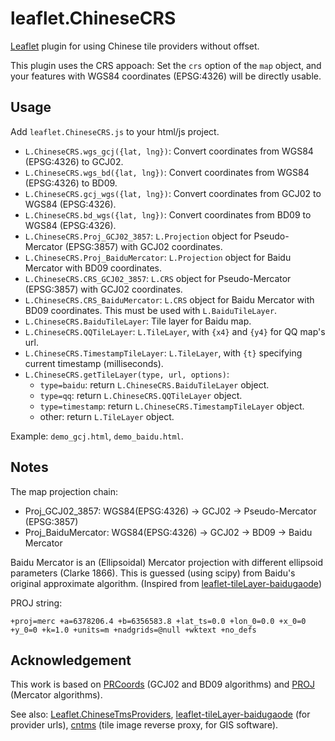 # leaflet.ChineseCRS
[Leaflet](https://leafletjs.com/) plugin for using Chinese tile providers without offset.

This plugin uses the CRS appoach: Set the `crs` option of the `map` object, and
your features with WGS84 coordinates (EPSG:4326) will be directly usable.

## Usage

Add `leaflet.ChineseCRS.js` to your html/js project.

* `L.ChineseCRS.wgs_gcj({lat, lng})`: Convert coordinates from WGS84 (EPSG:4326) to GCJ02.
* `L.ChineseCRS.wgs_bd({lat, lng})`: Convert coordinates from WGS84 (EPSG:4326) to BD09.
* `L.ChineseCRS.gcj_wgs({lat, lng})`: Convert coordinates from GCJ02 to WGS84 (EPSG:4326).
* `L.ChineseCRS.bd_wgs({lat, lng})`: Convert coordinates from BD09 to WGS84 (EPSG:4326).
* `L.ChineseCRS.Proj_GCJ02_3857`: `L.Projection` object for Pseudo-Mercator (EPSG:3857) with GCJ02 coordinates.
* `L.ChineseCRS.Proj_BaiduMercator`: `L.Projection` object for Baidu Mercator with BD09 coordinates.
* `L.ChineseCRS.CRS_GCJ02_3857`: `L.CRS` object for Pseudo-Mercator (EPSG:3857) with GCJ02 coordinates.
* `L.ChineseCRS.CRS_BaiduMercator`: `L.CRS` object for Baidu Mercator with BD09 coordinates. This must be used with `L.BaiduTileLayer`.
* `L.ChineseCRS.BaiduTileLayer`: Tile layer for Baidu map.
* `L.ChineseCRS.QQTileLayer`: `L.TileLayer`, with `{x4}` and `{y4}` for QQ map's url.
* `L.ChineseCRS.TimestampTileLayer`: `L.TileLayer`, with `{t}` specifying current timestamp (milliseconds).
* `L.ChineseCRS.getTileLayer(type, url, options)`:
  * `type=baidu`: return `L.ChineseCRS.BaiduTileLayer` object.
  * `type=qq`: return `L.ChineseCRS.QQTileLayer` object.
  * `type=timestamp`: return `L.ChineseCRS.TimestampTileLayer` object.
  * other: return `L.TileLayer` object.

Example: `demo_gcj.html`, `demo_baidu.html`.

## Notes

The map projection chain:

* Proj_GCJ02_3857: WGS84(EPSG:4326) -> GCJ02 -> Pseudo-Mercator (EPSG:3857)
* Proj_BaiduMercator: WGS84(EPSG:4326) -> GCJ02 -> BD09 -> Baidu Mercator

Baidu Mercator is an (Ellipsoidal) Mercator projection with different ellipsoid parameters (Clarke 1866). This is guessed (using scipy) from Baidu's original approximate algorithm. (Inspired from [leaflet-tileLayer-baidugaode](https://github.com/muyao1987/leaflet-tileLayer-baidugaode))

PROJ string:

```
+proj=merc +a=6378206.4 +b=6356583.8 +lat_ts=0.0 +lon_0=0.0 +x_0=0 +y_0=0 +k=1.0 +units=m +nadgrids=@null +wktext +no_defs
```

## Acknowledgement
This work is based on [PRCoords](https://github.com/Artoria2e5/PRCoords) (GCJ02 and BD09 algorithms) and [PROJ](https://github.com/OSGeo/PROJ) (Mercator algorithms).

See also: [Leaflet.ChineseTmsProviders](https://github.com/htoooth/Leaflet.ChineseTmsProviders), [leaflet-tileLayer-baidugaode](https://github.com/muyao1987/leaflet-tileLayer-baidugaode) (for provider urls), [cntms](https://github.com/gumblex/cntms) (tile image reverse proxy, for GIS software).
